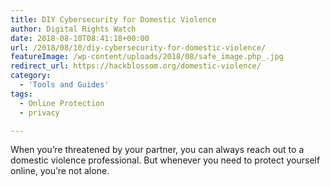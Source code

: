 ```yaml
---
title: DIY Cybersecurity for Domestic Violence
author: Digital Rights Watch
date: 2018-08-10T08:41:18+00:00
url: /2018/08/10/diy-cybersecurity-for-domestic-violence/
featureImage: /wp-content/uploads/2018/08/safe_image.php_.jpg
redirect_url: https://hackblossom.org/domestic-violence/
category:
  - 'Tools and Guides'
tags:
  - Online Protection
  - privacy

---
```

When you&#8217;re threatened by your partner, you can always reach out to a domestic violence professional. But whenever you need to protect yourself online, you&#8217;re not alone.
